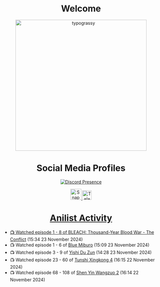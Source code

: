 <div align="center">

# Welcome
<a href="https://github.com/kawarimidoll/typograssy">
    <img alt="typograssy" src="https://typograssy.deno.dev/api?text=%E3%82%88%E3%81%86%E3%81%93%E3%81%9D%E3%81%BF%E3%81%AA%E3%81%95%E3%82%93%20-%20Sheby--&&l0=none&l1=82d9d0&l2=027353&l3=038c4c&l4=01402e&bg=none&frame=none&speed=100&comment=" width="421.99">
</a>

</div>

<div align="center">

# Social Media Profiles

[![Discord Presence](https://lanyard.cnrad.dev/api/612532963938271232)](https://discord.com/users/612532963938271232)


<a href="https://www.snapchat.com/add/a.sheby" title="Snapchat Profile">
    <img src="https://www.freepnglogos.com/uploads/snapchat-logo-png-0.png" width="35" alt="Snapchat Logo" />


<a href="https://t.me/ASheby" title="Telegram Profile">
    <img src="https://www.freepnglogos.com/uploads/telegram-logo-png-0.png" width="30" alt="Telegram Logo" />


</div>

<div align="center">

# Anilist Activity

</div>

<!-- ANILIST_ACTIVITY:start -->

-   📺 Watched episode 1 - 8 of [BLEACH: Thousand-Year Blood War - The Conflict](https://anilist.co/anime/169755) (15:34 23 November 2024)
-   📺 Watched episode 1 - 6 of [Blue Miburo](https://anilist.co/anime/169258) (15:09 23 November 2024)
-   📺 Watched episode 3 - 9 of [Yishi Du Zun](https://anilist.co/anime/166223) (14:28 23 November 2024)
-   📺 Watched episode 23 - 60 of [Tunshi Xingkong 4](https://anilist.co/anime/166219) (16:15 22 November 2024)
-   📺 Watched episode 68 - 108 of [Shen Yin Wangzuo 2](https://anilist.co/anime/153499) (16:14 22 November 2024)

<!-- ANILIST_ACTIVITY:end -->
